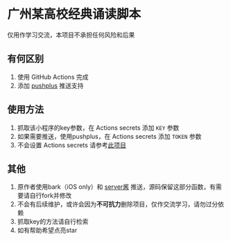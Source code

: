 # 广州某高校经典诵读脚本

仅用作学习交流，本项目不承担任何风险和后果

## 有何区别

1. 使用 GitHub Actions 完成
2. 添加 [pushplus](https://www.pushplus.plus/) 推送支持

## 使用方法

1. 抓取该小程序的key参数，在 Actions secrets 添加 `KEY` 参数
2. 如果需要推送，使用pushplus，在 Actions secrets 添加 `TOKEN` 参数
3. 不会设置 Actions secrets 请参考[此项目](https://github.com/LihaoLikeOrangeJuice/clockIn_gzhu)

## 其他

1. 原作者使用bark（iOS only）和 [server酱](https://sct.ftqq.com) 推送，源码保留这部分函数，有需要请自行fork并修改
2. 不会有后续维护，或许会因为**不可抗力**删除项目，仅作交流学习，请勿过分依赖
3. 抓取key的方法请自行检索
4. 如有帮助希望点亮star

